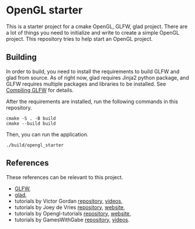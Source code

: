 # OpenGL starter

This is a starter project for a cmake OpenGL, GLFW, glad project. There are a lot of things you need to initialize and write to create a simple OpenGL project. This repository tries to help start an OpenGL project.

## Building

In order to build, you need to install the requirements to build GLFW and glad from source.
As of right now, glad requires Jinja2 python package, and GLFW requires multiple packages and libraries to be installed. See [Compiling GLFW](https://www.glfw.org/docs/latest/compile.html) for details.

After the requirements are installed, run the following commands in this repository.
```
cmake -S . -B build
cmake --build build
```

Then, you can run the application.
```
./build/opengl_starter
```

## References

These references can be relevant to this project.
* [GLFW](https://www.glfw.org/),
* [glad](https://github.com/Dav1dde/glad/),
* tutorials by Victor Gordan [repository](https://github.com/VictorGordan/opengl-tutorials), [videos](https://www.youtube.com/playlist?list=PLPaoO-vpZnumdcb4tZc4x5Q-v7CkrQ6M-),
* tutorials by Joey de Vries [repository](https://github.com/JoeyDeVries/LearnOpenGL), [website](https://learnopengl.com),
* tutorials by Opengl-tutorials [repository](https://github.com/opengl-tutorials/ogl), [website](https://www.opengl-tutorial.org/),
* tutorials by GamesWithGabe [repository](https://github.com/codingminecraft/MinecraftCloneForYoutube/), [videos](https://www.youtube.com/playlist?list=PLtrSb4XxIVbodGYZZVzC1PAZfwckrXp_X).
